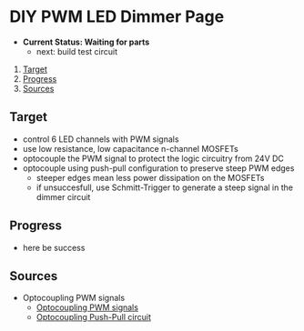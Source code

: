 # DIY PWM LED Dimmer Page

- **Current Status: Waiting for parts**
  - next: build test circuit

1. [Target](#target)
2. [Progress](#progress)
3. [Sources](#sources)

## Target

- control 6 LED channels with PWM signals
- use low resistance, low capacitance n-channel MOSFETs
- optocouple the PWM signal to protect the logic circuitry from 24V DC
- optocouple using push-pull configuration to preserve steep PWM edges
  - steeper edges mean less power dissipation on the MOSFETs
  - if unsuccesfull, use Schmitt-Trigger to generate a steep signal in the dimmer circuit

## Progress

- here be success

## Sources

- Optocoupling PWM signals
  - [Optocoupling PWM signals](https://www.analogictips.com/selecting-optocoupler-isolate-pwm/)
  - [Optocoupling Push-Pull circuit](https://electronics.stackexchange.com/questions/234520/opto-coupled-pwm-output)
